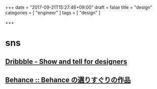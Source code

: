+++
date = "2017-09-21T15:27:46+09:00"
draft = false
title = "design"
categories = [ "engineer" ]
tags = [ "design" ]

+++

# sns

## [Dribbble \- Show and tell for designers](https://dribbble.com/)

## [Behance :: Behance の選りすぐりの作品](https://www.behance.net/)
